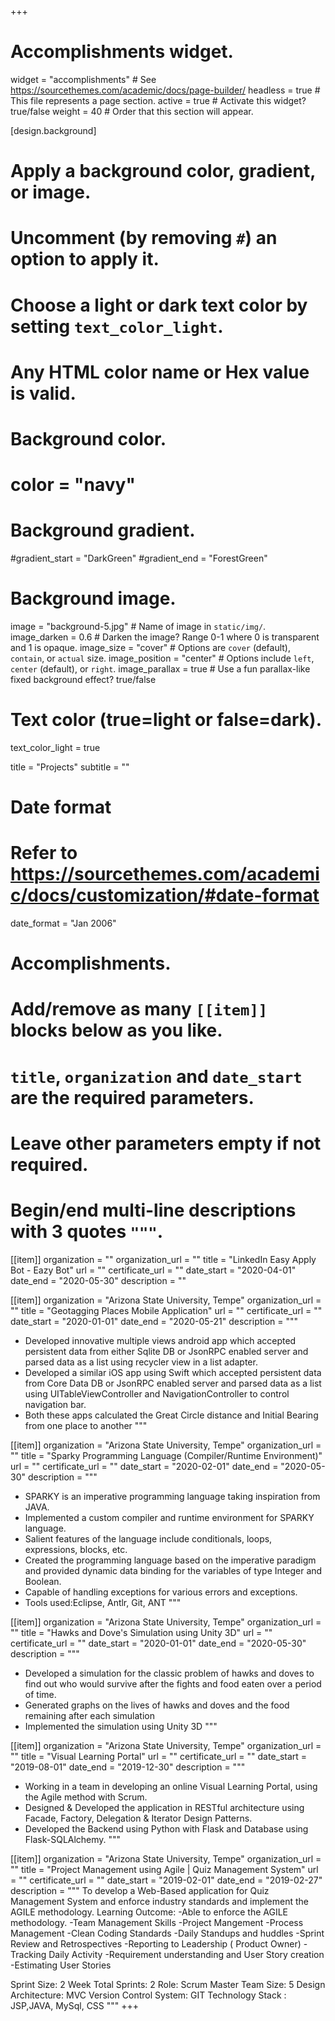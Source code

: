 +++
# Accomplishments widget.
widget = "accomplishments"  # See https://sourcethemes.com/academic/docs/page-builder/
headless = true  # This file represents a page section.
active = true  # Activate this widget? true/false
weight = 40  # Order that this section will appear.

[design.background]
  # Apply a background color, gradient, or image.
  #   Uncomment (by removing `#`) an option to apply it.
  #   Choose a light or dark text color by setting `text_color_light`.
  #   Any HTML color name or Hex value is valid.

  # Background color.
  # color = "navy"
  
  # Background gradient.
  #gradient_start = "DarkGreen"
  #gradient_end = "ForestGreen"
  
  # Background image.
   image = "background-5.jpg"  # Name of image in `static/img/`.
   image_darken = 0.6  # Darken the image? Range 0-1 where 0 is transparent and 1 is opaque.
   image_size = "cover"  #  Options are `cover` (default), `contain`, or `actual` size.
   image_position = "center"  # Options include `left`, `center` (default), or `right`.
   image_parallax = true  # Use a fun parallax-like fixed background effect? true/false
  
  # Text color (true=light or false=dark).
  text_color_light = true


title = "Projects"
subtitle = ""

# Date format
#   Refer to https://sourcethemes.com/academic/docs/customization/#date-format
date_format = "Jan 2006"

# Accomplishments.
#   Add/remove as many `[[item]]` blocks below as you like.
#   `title`, `organization` and `date_start` are the required parameters.
#   Leave other parameters empty if not required.
#   Begin/end multi-line descriptions with 3 quotes `"""`.


[[item]]
  organization = ""
  organization_url = ""
  title = "LinkedIn Easy Apply Bot - Eazy Bot"
  url = ""
  certificate_url = ""
  date_start = "2020-04-01"
  date_end = "2020-05-30"
  description = ""
  
[[item]]
  organization = "Arizona State University, Tempe"
  organization_url = ""
  title = "Geotagging Places Mobile Application"
  url = ""
  certificate_url = ""
  date_start = "2020-01-01"
  date_end = "2020-05-21"
  description = """
  - Developed innovative multiple views android app which accepted persistent data from either Sqlite DB or JsonRPC enabled server and parsed data as a list using recycler view in a list adapter.
  - Developed a similar iOS app using Swift which accepted persistent data from Core Data DB or JsonRPC enabled server and parsed data as a list using UITableViewController and NavigationController to control navigation bar.
  - Both these apps calculated the Great Circle distance and Initial Bearing from one place to another
  """

[[item]]
  organization = "Arizona State University, Tempe"
  organization_url = ""
  title = "Sparky Programming Language (Compiler/Runtime Environment)"
  url = ""
  certificate_url = ""
  date_start = "2020-02-01"
  date_end = "2020-05-30"
  description = """
- SPARKY is an imperative programming language taking inspiration from JAVA.
- Implemented a custom compiler and runtime environment for SPARKY language.
- Salient features of the language include conditionals, loops, expressions, blocks, etc.
- Created the programming language based on the imperative paradigm and provided dynamic data binding for the variables of type Integer and Boolean.
- Capable of handling exceptions for various errors and exceptions.
- Tools used:Eclipse, Antlr, Git, ANT
  """

[[item]]
  organization = "Arizona State University, Tempe"
  organization_url = ""
  title = "Hawks and Dove's Simulation using Unity 3D"
  url = ""
  certificate_url = ""
  date_start = "2020-01-01"
  date_end = "2020-05-30"
  description = """
- Developed a simulation for the classic problem of hawks and doves to find out who would survive after the fights and food eaten over a period of time.
- Generated graphs on the lives of hawks and doves and the food remaining after each simulation
- Implemented the simulation using Unity 3D
  """

[[item]]
  organization = "Arizona State University, Tempe"
  organization_url = ""
  title = "Visual Learning Portal"
  url = ""
  certificate_url = ""
  date_start = "2019-08-01"
  date_end = "2019-12-30"
  description = """
- Working in a team in developing an online Visual Learning Portal, using the Agile method with Scrum.
- Designed & Developed the application in RESTful architecture using Facade, Factory, Delegation & Iterator Design Patterns.
- Developed the Backend using Python with Flask and Database using Flask-SQLAlchemy.
  """

[[item]]
  organization = "Arizona State University, Tempe"
  organization_url = ""
  title = "Project Management using Agile | Quiz Management System"
  url = ""
  certificate_url = ""
  date_start = "2019-02-01"
  date_end = "2019-02-27"
  description = """
To develop a Web-Based application for Quiz Management System and enforce industry standards and implement the AGILE methodology.
Learning Outcome:
-Able to enforce the AGILE methodology.
-Team Management Skills
-Project Mangement
-Process Management
-Clean Coding Standards
-Daily Standups and huddles
-Sprint Review and Retrospectives
-Reporting to Leadership ( Product Owner)
-Tracking Daily Activity
-Requirement understanding and User Story creation
-Estimating User Stories

Sprint Size: 2 Week
Total Sprints: 2
Role: Scrum Master
Team Size: 5
Design Architecture: MVC
Version Control System: GIT
Technology Stack :
JSP,JAVA, MySql, CSS
  """
+++

